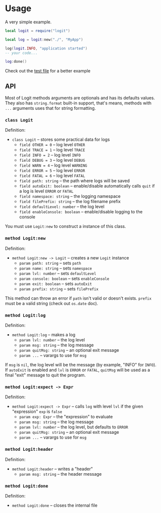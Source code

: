 # Usage

A very simple example.

```lua
local logit = require("logit")

local log = logit:new("./", "MyApp")

log(logit.INFO, "application started")
-- your code...

log:done()
```

Check out the [test file](test.lua) for a better example

## API

Most of Logit methods arguments are optionals and has its defaults values. They also has `string.format` built-in support, that's means, methods with `...` arguments uses that for string formatting.

### `class Logit`

Definition:

  * `class Logit` &ndash; stores some practical data for logs
    - `field OTHER = 0` &ndash; log level `OTHER`
    - `field TRACE = 1` &ndash; log level `TRACE`
    - `field INFO = 2` &ndash; log level `INFO`
    - `field DEBUG = 3` &ndash; log level `DEBUG`
    - `field WARN = 4` &ndash; log level `WARNING`
    - `field ERROR = 5` &ndash; log level `ERROR`
    - `field FATAL = 6` &ndash; log level `FATAL`
    - `field path: string` &ndash; the path where logs will be saved
    - `field autoExit: boolean` &ndash; enable/disable automatically calls `quit` if a log is level `ERROR` or `FATAL`
    - `field namespace: string` &ndash; the logging namespace
    - `field filePrefix: string` &ndash; the log filename prefix
    - `field defaultLevel: number` &ndash; the log level
    - `field enableConsole: boolean` &ndash; enable/disable logging to the console

You must use `Logit:new` to construct a instance of this class.

### `method Logit:new`

Definition:

  * `method Logit:new -> Logit` &ndash; creates a new `Logit` instance
    - `param path: string` &ndash; sets `path`
    - `param name: string` &ndash; sets `namespace`
    - `param lvl: number` &ndash; sets `defaultLevel`
    - `param console: boolean` &ndash; sets `enableConsole`
    - `param exit: boolean` &ndash; sets `autoExit`
    - `param prefix: string` &ndash; sets `filePrefix`

This method can throw an error if `path` isn't valid or doesn't exists.
`prefix` must be a valid string (check out `os.date` doc).

### `method Logit:log`

Definition:

  * `method Logit:log` &ndash; makes a log
    - `param lvl: number` &ndash; the log level
    - `param msg: string` &ndash; the log message
    - `param quitMsg: string` &ndash; an optional exit message
    - `param ...` &ndash; varargs to use for `msg`

If `msg` is `nil`, the log level will be the message (by example, "INFO" for `INFO`).
If `autoExit` is enabled and `lvl` is `ERROR` or `FATAL`, `quitMsg` will be used as a final "exit" message to quit the program.

### `method Logit:expect -> Expr`

Definition:

  * `method Logit:expect -> Expr` &ndash; calls `log` with level `lvl` if the given "expression" `exp` is `false`
    - `param exp: Expr` &ndash; the "expression" to evaluate
    - `param msg: string` &ndash; the log message
    - `param lvl: number` &ndash; the log level, but defaults to `ERROR`
    - `param quitMsg: string` &ndash; an optional exit message
    - `param ...` &ndash; varargs to use for `msg`

### `method Logit:header`

Definition:

  * `method Logit:header` &ndash; writes a "header"
    - `param msg: string` &ndash; the header message

### `method Logit:done`

Definition:

  * `method Logit:done` &ndash; closes the internal file